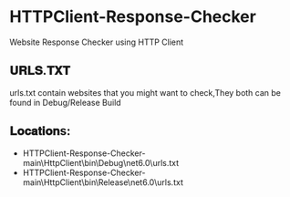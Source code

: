 # HTTPClient-Response-Checker
Website Response Checker using HTTP Client

## 𝐔𝐑𝐋𝐒.𝐓𝐗𝐓
urls.txt contain websites that you might want to check,They both can be found in Debug/Release Build
## 𝐋𝐨𝐜𝐚𝐭𝐢𝐨𝐧s:
- HTTPClient-Response-Checker-main\HttpClient\bin\Debug\net6.0\urls.txt <br>
- HTTPClient-Response-Checker-main\HttpClient\bin\Release\net6.0\urls.txt
